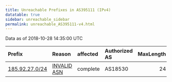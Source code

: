 ```yaml
---
title: Unreachable Prefixes in AS395111 (IPv4)
datatable: true
sidebar: unreachable_sidebar
permalink: unreachable_AS395111-v4.html
---
```


Data as of 2018-10-28 14:35:00 UTC


<div class="datatable-begin"></div>

| Prefix                                                 | Reason                                                                                                 | affected   | Authorized AS   |   MaxLength | Anchor                                         |   unreachable /24s |
|:-------------------------------------------------------|:-------------------------------------------------------------------------------------------------------|:-----------|:----------------|------------:|:-----------------------------------------------|-------------------:|
| [185.92.27.0/24](https://stat.ripe.net/185.92.27.0/24) | [INVALID ASN](https://rpki-validator.ripe.net/announcement-preview?asn=AS395111&prefix=185.92.27.0/24) | complete   | AS18530         |          24 | [RIPE](unreachable_RIPE_NCC_RPKI_Root-v4.html) |                  1 |

<div class="datatable-end"></div>